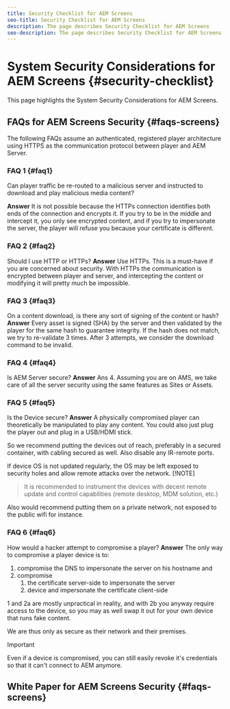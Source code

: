 ```yaml
---
title: Security Checklist for AEM Screens
seo-title: Security Checklist for AEM Screens
description: The page describes Security Checklist for AEM Screens
seo-description: The page describes Security Checklist for AEM Screens
---
```


# System Security Considerations for AEM Screens {#security-checklist}

This page highlights the System Security Considerations for AEM Screens.


## FAQs for AEM Screens Security {#faqs-screens}

The following FAQs assume an authenticated, registered player architecture using HTTPS as the communication protocol between player and AEM Server.

### FAQ 1 {#faq1}
Can player traffic be re-routed to a malicious server and instructed to download and play malicious media content?

**Answer**
It is not possible because the HTTPs connection identifies both ends of the connection and encrypts it. If you try to be in the middle and intercept it, you only see encrypted content, and if you try to impersonate the server, the player will refuse you because your certificate is different.

  
### FAQ 2 {#faq2}
Should I use HTTP or HTTPs?
**Answer**
Use HTTPs. This is a must-have if you are concerned about security. With HTTPs the communication is encrypted between player and server, and intercepting the content or modifying it will pretty much be impossible.


### FAQ 3 {#faq3}
On a content download, is there any sort of signing of the content or hash?
**Answer**
Every asset is signed (SHA) by the server and then validated by the player for the same hash to guarantee integrity.
If the hash does not match, we try to re-validate 3 times. After 3 attempts, we consider the download command to be invalid.


### FAQ 4 {#faq4}
Is AEM Server secure?
**Answer**
Ans 4. Assuming you are on AMS, we take care of all the server security using the same features as Sites or Assets.


### FAQ 5 {#faq5}
Is the Device secure?
**Answer**
A physically compromised player can theoretically be manipulated to play any content. You could also just plug the player out and plug in a USB/HDMI stick.

So we recommend putting the devices out of reach, preferably in a secured container, with cabling secured as well. Also disable any IR-remote ports.

If device OS is not updated regularly, the OS may be left exposed to security holes and allow remote attacks over the network.
[!NOTE]
>It is recommended to instrument the devices with decent remote update and control capabilities (remote desktop, MDM solution, etc.)

Also would recommend putting them on a private network, not exposed to the public wifi for instance.

  
### FAQ 6 {#faq6}
How would a hacker attempt to compromise a player?
**Answer**
The only way to compromise a player device is to:

1. compromise the DNS to impersonate the server on his hostname and 
1. compromise 
   1. the certificate server-side to impersonate the server 
   1. device and impersonate the certificate client-side

1 and 2a are mostly unpractical in reality, and with 2b you anyway require access to the device, so you may as well swap it out for your own device that runs fake content.

We are thus only as secure as their network and their premises.

>[!IMPORTANT]
>Even if a device is compromised, you can still easily revoke it's credentials so that it can't connect to AEM anymore.


## White Paper for AEM Screens Security {#faqs-screens}



